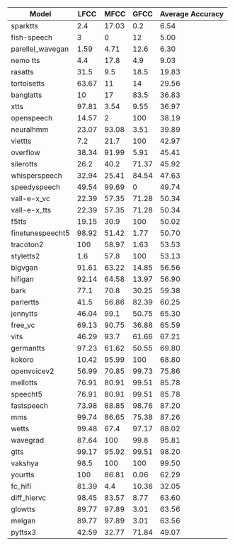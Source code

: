 <table>
  <thead>
    <tr>
      <th>Model</th>
      <th>LFCC</th>
      <th>MFCC</th>
      <th>GFCC</th>
      <th>Average Accuracy</th>
    </tr>
  </thead>
  <tbody>
    <tr><td>sparktts</td><td>2.4</td><td>17.03</td><td>0.2</td><td>6.54</td></tr>
    <tr><td>fish-speech</td><td>3</td><td>0</td><td>12</td><td>5.00</td></tr>
    <tr><td>parellel_wavegan</td><td>1.59</td><td>4.71</td><td>12.6</td><td>6.30</td></tr>
    <tr><td>nemo tts</td><td>4.4</td><td>17.8</td><td>4.9</td><td>9.03</td></tr>
    <tr><td>rasatts</td><td>31.5</td><td>9.5</td><td>18.5</td><td>19.83</td></tr>
    <tr><td>tortoisetts</td><td>63.67</td><td>11</td><td>14</td><td>29.56</td></tr>
    <tr><td>banglatts</td><td>10</td><td>17</td><td>83.5</td><td>36.83</td></tr>
    <tr><td>xtts</td><td>97.81</td><td>3.54</td><td>9.55</td><td>36.97</td></tr>
    <tr><td>openspeech</td><td>14.57</td><td>2</td><td>100</td><td>38.19</td></tr>
    <tr><td>neuralhmm</td><td>23.07</td><td>93.08</td><td>3.51</td><td>39.89</td></tr>
    <tr><td>viettts</td><td>7.2</td><td>21.7</td><td>100</td><td>42.97</td></tr>
    <tr><td>overflow</td><td>38.34</td><td>91.99</td><td>5.91</td><td>45.41</td></tr>
    <tr><td>silerotts</td><td>26.2</td><td>40.2</td><td>71.37</td><td>45.92</td></tr>
    <tr><td>whisperspeech</td><td>32.94</td><td>25.41</td><td>84.54</td><td>47.63</td></tr>
    <tr><td>speedyspeech</td><td>49.54</td><td>99.69</td><td>0</td><td>49.74</td></tr>
    <tr><td>vall-e-x_vc</td><td>22.39</td><td>57.35</td><td>71.28</td><td>50.34</td></tr>
    <tr><td>vall-e-x_tts</td><td>22.39</td><td>57.35</td><td>71.28</td><td>50.34</td></tr>
    <tr><td>f5tts</td><td>19.15</td><td>30.9</td><td>100</td><td>50.02</td></tr>
    <tr><td>finetunespeecht5</td><td>98.92</td><td>51.42</td><td>1.77</td><td>50.70</td></tr>
    <tr><td>tracoton2</td><td>100</td><td>58.97</td><td>1.63</td><td>53.53</td></tr>
    <tr><td>styletts2</td><td>1.6</td><td>57.8</td><td>100</td><td>53.13</td></tr>
    <tr><td>bigvgan</td><td>91.61</td><td>63.22</td><td>14.85</td><td>56.56</td></tr>
    <tr><td>hifigan</td><td>92.14</td><td>64.58</td><td>13.97</td><td>56.90</td></tr>
    <tr><td>bark</td><td>77.1</td><td>70.8</td><td>30.25</td><td>59.38</td></tr>
    <tr><td>parlertts</td><td>41.5</td><td>56.86</td><td>82.39</td><td>60.25</td></tr>
    <tr><td>jennytts</td><td>46.04</td><td>99.1</td><td>50.75</td><td>65.30</td></tr>
    <tr><td>free_vc</td><td>69.13</td><td>90.75</td><td>36.88</td><td>65.59</td></tr>
    <tr><td>vits</td><td>46.29</td><td>93.7</td><td>61.66</td><td>67.21</td></tr>
    <tr><td>germantts</td><td>97.23</td><td>61.62</td><td>50.55</td><td>69.80</td></tr>
    <tr><td>kokoro</td><td>10.42</td><td>95.99</td><td>100</td><td>68.80</td></tr>
    <tr><td>openvoicev2</td><td>56.99</td><td>70.85</td><td>99.73</td><td>75.86</td></tr>
    <tr><td>mellotts</td><td>76.91</td><td>80.91</td><td>99.51</td><td>85.78</td></tr>
    <tr><td>speecht5</td><td>76.91</td><td>80.91</td><td>99.51</td><td>85.78</td></tr>
    <tr><td>fastspeech</td><td>73.98</td><td>88.85</td><td>98.76</td><td>87.20</td></tr>
    <tr><td>mms</td><td>99.74</td><td>86.65</td><td>75.38</td><td>87.26</td></tr>
    <tr><td>wetts</td><td>99.48</td><td>67.4</td><td>97.17</td><td>88.02</td></tr>
    <tr><td>wavegrad</td><td>87.64</td><td>100</td><td>99.8</td><td>95.81</td></tr>
    <tr><td>gtts</td><td>99.17</td><td>95.92</td><td>99.51</td><td>98.20</td></tr>
    <tr><td>vakshya</td><td>98.5</td><td>100</td><td>100</td><td>99.50</td></tr>
    <tr><td>yourtts</td><td>100</td><td>86.81</td><td>0.06</td><td>62.29</td></tr>
    <tr><td>fc_hifi</td><td>81.39</td><td>4.4</td><td>10.36</td><td>32.05</td></tr>
    <tr><td>diff_hiervc</td><td>98.45</td><td>83.57</td><td>8.77</td><td>63.60</td></tr>
    <tr><td>glowtts</td><td>89.77</td><td>97.89</td><td>3.01</td><td>63.56</td></tr>
    <tr><td>melgan</td><td>89.77</td><td>97.89</td><td>3.01</td><td>63.56</td></tr>
    <tr><td>pyttsx3</td><td>42.59</td><td>32.77</td><td>71.84</td><td>49.07</td></tr>
  </tbody>
</table>
